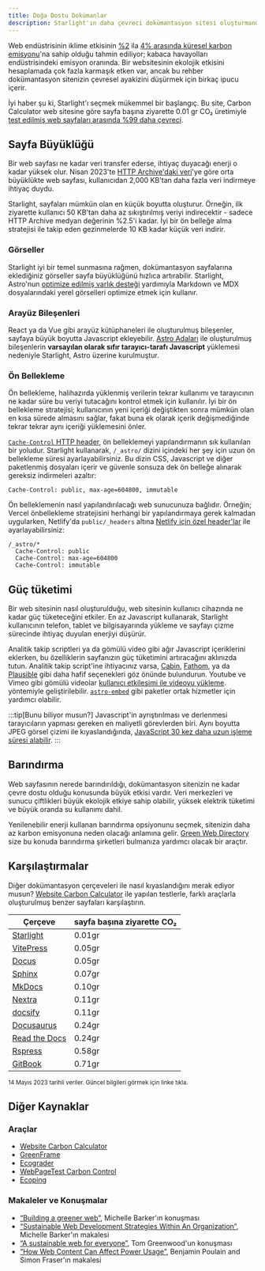 ```yaml
---
title: Doğa Dostu Dokümanlar
description: Starlight'ın daha çevreci dokümantasyon sitesi oluşturmanda nasıl yardımcı olacağını ve karbon ayakizini nasıl düşüreceğini öğren.
---
```


Web endüstrisinin iklime etkisinin [%2][sf] ila [4% arasında küresel karbon emisyonu][bbc]'na sahip olduğu tahmin ediliyor; kabaca havayolları endüstrisindeki emisyon oranında.
Bir websitesinin ekolojik etkisini hesaplamada çok fazla karmaşık etken var, ancak bu rehber dokümantasyon sitenizin çevresel ayakizini düşürmek için birkaç ipucu içerir.

İyi haber şu ki, Starlight'ı seçmek mükemmel bir başlangıç.
Bu site, Carbon Calculator web sitesine göre sayfa başına ziyarette 0.01 gr CO₂ üretimiyle [test edilmiş web sayfaları arasında %99 daha çevreci][sl-carbon].

## Sayfa Büyüklüğü

Bir web sayfası ne kadar veri transfer ederse, ihtiyaç duyacağı enerji o kadar yüksek olur.
Nisan 2023'te [HTTP Archive'daki veri][http]'ye göre orta büyüklükte web sayfası, kullanıcıdan 2,000 KB'tan daha fazla veri indirmeye ihtiyaç duydu.

Starlight, sayfaları mümkün olan en küçük boyutta oluşturur.
Örneğin, ilk ziyarette kullanıcı 50 KB'tan daha az sıkıştırılmış veriyi indirecektir - sadece HTTP Archive medyan değerinin %2.5'i kadar.
İyi bir ön belleğe alma stratejisi ile takip eden gezinmelerde 10 KB kadar küçük veri indirir.

### Görseller

Starlight iyi bir temel sunmasına rağmen, dokümantasyon sayfalarına eklediğiniz görseller sayfa büyüklüğünü hızlıca artırabilir.
Starlight, Astro'nun [optimize edilmiş varlık desteği][assets] yardımıyla Markdown ve MDX dosyalarındaki yerel görselleri optimize etmek için kullanır.

### Arayüz Bileşenleri

React ya da Vue gibi arayüz kütüphaneleri ile oluşturulmuş bileşenler, sayfaya büyük boyutta Javascript ekleyebilir.
[Astro Adaları][islands] ile oluşturulmuş bileşenlerin **varsayılan olarak sıfır tarayıcı-tarafı Javascript** yüklemesi nedeniyle Starlight, Astro üzerine kurulmuştur.

### Ön Bellekleme

Ön bellekleme, halihazırda yüklenmiş verilerin tekrar kullanımı ve tarayıcının ne kadar süre bu veriyi tutacağını kontrol etmek için kullanılır.
İyi bir ön bellekleme stratejisi; kullanıcının yeni içeriği değiştikten sonra mümkün olan en kısa sürede almasını sağlar, fakat buna ek olarak içerik değişmediğinde tekrar tekrar aynı içeriği yüklemesini önler.

[`Cache-Control` HTTP header][cache], ön belleklemeyi yapılandırmanın sık kullanılan bir yoludur.
Starlight kullanarak, `/_astro/` dizini içindeki her şey için uzun ön bellekleme süresi ayarlayabilirsiniz.
Bu dizin CSS, Javascript ve diğer paketlenmiş dosyaları içerir ve güvenle sonsuza dek ön belleğe alınarak gereksiz indirmeleri azaltır:

```
Cache-Control: public, max-age=604800, immutable
```

Ön belleklemenin nasıl yapılandırılacağı web sunucunuza bağlıdır. Örneğin; Vercel önbellekleme stratejisini herhangi bir yapılandırmaya gerek kalmadan uygularken, Netlify'da `public/_headers` altına [Netlify için özel header'lar][ntl-headers] ile ayarlayabilirsiniz:

```
/_astro/*
  Cache-Control: public
  Cache-Control: max-age=604800
  Cache-Control: immutable
```

[cache]: https://csswizardry.com/2019/03/cache-control-for-civilians/
[ntl-headers]: https://docs.netlify.com/routing/headers/

## Güç tüketimi

Bir web sitesinin nasıl oluşturulduğu, web sitesinin kullanıcı cihazında ne kadar güç tüketeceğini etkiler.
En az Javascript kullanarak, Starlight kullanıcının telefon, tablet ve bilgisayarında yükleme ve sayfayı çizme sürecinde ihtiyaç duyulan enerjiyi düşürür.

Analitik takip scriptleri ya da gömülü video gibi ağır Javascript içeriklerini eklerken, bu özelliklerin sayfanızın güç tüketimini artıracağını aklınızda tutun.
Analitik takip script'ine ihtiyacınız varsa, [Cabin][cabin], [Fathom][fathom], ya da [Plausible][plausible] gibi daha hafif seçenekleri göz önünde bulundurun.
Youtube ve Vimeo gibi gömülü videolar [kullanıcı etkileşimi ile videoyu yükleme][lazy-video]. yöntemiyle geliştirilebilir.
[`astro-embed`][embed] gibi paketler ortak hizmetler için yardımcı olabilir.

:::tip[Bunu biliyor musun?]
Javascript'in ayrıştırılması ve derlenmesi tarayıcıların yapması gereken en maliyetli görevlerden biri.
Aynı boyutta JPEG görsel çizimi ile kıyaslandığında, [JavaScript 30 kez daha uzun işleme süresi alabilir][cost-of-js].
:::

[cabin]: https://withcabin.com/
[fathom]: https://usefathom.com/
[plausible]: https://plausible.io/
[lazy-video]: https://web.dev/iframe-lazy-loading/
[embed]: https://www.npmjs.com/package/astro-embed
[cost-of-js]: https://medium.com/dev-channel/the-cost-of-javascript-84009f51e99e

## Barındırma

Web sayfasının nerede barındırıldığı, dokümantasyon sitenizin ne kadar çevre dostu olduğu konusunda büyük etkisi vardır.
Veri merkezleri ve sunucu çiftlikleri büyük ekolojik etkiye sahip olabilir, yüksek elektrik tüketimi ve büyük oranda su kullanımı dahil.

Yenilenebilir enerji kullanan barındırma opsiyonunu seçmek, sitenizin daha az karbon emisyonuna neden olacağı anlamına gelir. [Green Web Directory][gwb] size bu konuda barındırma şirketleri bulmanıza yardımcı olacak bir araçtır.

[gwb]: https://www.thegreenwebfoundation.org/directory/

## Karşılaştırmalar

Diğer dokümantasyon çerçeveleri ile nasıl kıyaslandığını merak ediyor musun?
[Website Carbon Calculator][wcc] ile yapılan testlerle, farklı araçlarla oluşturulmuş benzer sayfaları karşılaştırın.

| Çerçeve                     | sayfa başına ziyarette CO₂ |
| --------------------------- | -------------------------- |
| [Starlight][sl-carbon]      | 0.01gr                     |
| [VitePress][vp-carbon]      | 0.05gr                     |
| [Docus][dc-carbon]          | 0.05gr                     |
| [Sphinx][sx-carbon]         | 0.07gr                     |
| [MkDocs][mk-carbon]         | 0.10gr                     |
| [Nextra][nx-carbon]         | 0.11gr                     |
| [docsify][dy-carbon]        | 0.11gr                     |
| [Docusaurus][ds-carbon]     | 0.24gr                     |
| [Read the Docs][rtd-carbon] | 0.24gr                     |
| [Rspress][rp-carbon]        | 0.58gr                     |
| [GitBook][gb-carbon]        | 0.71gr                     |

<small>14 Mayıs 2023 tarihli veriler. Güncel bilgileri görmek için linke tıkla.</small>

[sl-carbon]: https://www.websitecarbon.com/website/starlight-astro-build-getting-started/
[vp-carbon]: https://www.websitecarbon.com/website/vitepress-dev-guide-what-is-vitepress/
[dc-carbon]: https://www.websitecarbon.com/website/docus-dev-introduction-getting-started/
[sx-carbon]: https://www.websitecarbon.com/website/sphinx-doc-org-en-master-usage-quickstart-html/
[mk-carbon]: https://www.websitecarbon.com/website/mkdocs-org-getting-started/
[nx-carbon]: https://www.websitecarbon.com/website/nextra-site-docs-docs-theme-start/
[dy-carbon]: https://www.websitecarbon.com/website/docsify-js-org/
[ds-carbon]: https://www.websitecarbon.com/website/docusaurus-io-docs/
[rtd-carbon]: https://www.websitecarbon.com/website/docs-readthedocs-io-en-stable-index-html/
[rp-carbon]: https://www.websitecarbon.com/website/rspress-dev-guide-start-introduction-html/
[gb-carbon]: https://www.websitecarbon.com/website/docs-gitbook-com/

## Diğer Kaynaklar

### Araçlar

- [Website Carbon Calculator][wcc]
- [GreenFrame](https://greenframe.io/)
- [Ecograder](https://ecograder.com/)
- [WebPageTest Carbon Control](https://www.webpagetest.org/carbon-control/)
- [Ecoping](https://ecoping.earth/)

### Makaleler ve Konuşmalar

- [“Building a greener web”](https://youtu.be/EfPoOt7T5lg), Michelle Barker'ın konuşması
- [“Sustainable Web Development Strategies Within An Organization”](https://www.smashingmagazine.com/2022/10/sustainable-web-development-strategies-organization/), Michelle Barker'ın makalesi
- [“A sustainable web for everyone”](https://2021.stateofthebrowser.com/speakers/tom-greenwood/), Tom Greenwood'un konuşması
- [“How Web Content Can Affect Power Usage”](https://webkit.org/blog/8970/how-web-content-can-affect-power-usage/), Benjamin Poulain and Simon Fraser'ın makalesi

[sf]: https://www.sciencefocus.com/science/what-is-the-carbon-footprint-of-the-internet/
[bbc]: https://www.bbc.com/future/article/20200305-why-your-internet-habits-are-not-as-clean-as-you-think
[http]: https://httparchive.org/reports/state-of-the-web
[assets]: https://docs.astro.build/en/guides/assets/
[islands]: https://docs.astro.build/en/concepts/islands/
[wcc]: https://www.websitecarbon.com/
